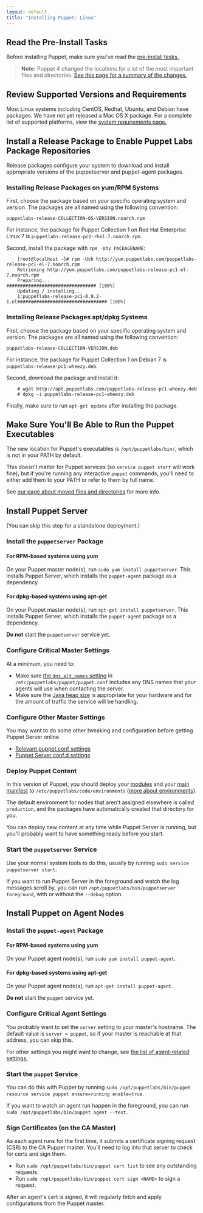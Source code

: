 ```yaml
---
layout: default
title: "Installing Puppet: Linux"
---
```


[master_settings]: /puppet/latest/reference/config_important_settings.html#settings-for-puppet-master-servers
[agent_settings]: /puppet/latest/reference/config_important_settings.html#settings-for-agents-all-nodes
[current_install]: /guides/install_puppet/pre_install.html
[where]: ./whered_it_go.html
[dns_alt_names]: /references/latest/configuration.html#dnsaltnames
[server_heap]: /puppetserver/latest/install_from_packages.html#memory-allocation
[puppetserver_confd]: /puppetserver/latest/configuration.html
[modules]: /puppet/latest/reference/modules_fundamentals.html
[main manifest]: /puppet/latest/reference/dirs_manifest.html
[environments]: /puppet/latest/reference/environments.html


## Read the Pre-Install Tasks 

Before installing Puppet, make sure you've read the [pre-install tasks.](./install_pre.html)

> **Note:** Puppet 4 changed the locations for a lot of the most important files and directories. [See this page for a summary of the changes.][where]


## Review Supported Versions and Requirements 

Most Linux systems including CentOS, Redhat, Ubuntu, and Debian have packages. We have not yet released a Mac OS X package. For a complete list of supported platforms, view the [system requirements page.](./system_requirements.html)


## Install a Release Package to Enable Puppet Labs Package Repositories

Release packages configure your system to download and install appropriate versions of the puppetserver and puppet-agent packages. 

### Installing Release Packages on yum/RPM Systems

First, choose the package based on your specific operating system and version. The packages are all named using the following convention:
  
`puppetlabs-release-COLLECTION-OS-VERSION.noarch.rpm`
  
For instance, the package for Puppet Collection 1 on Red Hat Enterprise Linux 7 is `puppetlabs-release-pc1-rhel-7.noarch.rpm`.
	
Second, install the package with `rpm -Uhv PACKAGENAME`:

		[root@localhost ~]# rpm -Uvh http://yum.puppetlabs.com/puppetlabs-release-pc1-el-7.noarch.rpm
		Retrieving http://yum.puppetlabs.com/puppetlabs-release-pc1-el-7.noarch.rpm
		Preparing...                          ################################# [100%]
		Updating / installing...
		1:puppetlabs-release-pc1-0.9.2-1.el################################# [100%]
    

### Installing Release Packages apt/dpkg Systems
   
First, choose the package based on your specific operating system and version. The packages are all named using the following convention: 

`puppetlabs-release-COLLECTION-VERSION.deb`

For instance, the package for Puppet Collection 1 on Debian 7 is `puppetlabs-release-pc1-wheezy.deb`.

Second, download the package and install it:

        # wget http://apt.puppetlabs.com/puppetlabs-release-pc1-wheezy.deb
        # dpkg -i puppetlabs-release-pc1-wheezy.deb
		
Finally, make sure to run `apt-get update` after installing the package. 

## Make Sure You'll Be Able to Run the Puppet Executables

The new location for Puppet's executables is `/opt/puppetlabs/bin/`, which is not in your PATH by default.

This doesn't matter for Puppet services (so `service puppet start` will work fine), but if you're running any interactive `puppet` commands, you'll need to either add them to your PATH or refer to them by full name.

See [our page about moved files and directories][where] for more info.

## Install Puppet Server

(You can skip this step for a standalone deployment.)

### Install the `puppetserver` Package

#### For RPM-based systems using yum
On your Puppet master node(s), run `sudo yum install puppetserver`. This installs Puppet Server, which installs the `puppet-agent` package as a dependency.

#### For dpkg-based systems using apt-get
On your Puppet master node(s), run `apt-get install puppetserver`. This installs Puppet Server, which installs the `puppet-agent` package as a dependency.

**Do not** start the `puppetserver` service yet.

### Configure Critical Master Settings

At a minimum, you need to:

* Make sure [the `dns_alt_names` setting][dns_alt_names] in `/etc/puppetlabs/puppet/puppet.conf` includes any DNS names that your agents will use when contacting the server.
* Make sure the [Java heap size][server_heap] is appropriate for your hardware and for the amount of traffic the service will be handling.

### Configure Other Master Settings

You may want to do some other tweaking and configuration before getting Puppet Server online.

* [Relevant puppet.conf settings][master_settings]
* [Puppet Server conf.d settings][puppetserver_confd]

### Deploy Puppet Content

In this version of Puppet, you should deploy your [modules][] and your [main manifest][] to `/etc/puppetlabs/code/environments` ([more about environments][environments]).

The default environment for nodes that aren't assigned elsewhere is called `production`, and the packages have automatically created that directory for you.

You can deploy new content at any time while Puppet Server is running, but you'll probably want to have something ready before you start.

### Start the `puppetserver` Service

Use your normal system tools to do this, usually by running `sudo service puppetserver start`.

If you want to run Puppet Server in the foreground and watch the log messages scroll by, you can run `/opt/puppetlabs/bin/puppetserver foreground`, with or without the `--debug` option.


## Install Puppet on Agent Nodes

### Install the `puppet-agent` Package

#### For RPM-based systems using yum
On your Puppet agent node(s), run `sudo yum install puppet-agent`. 

#### For dpkg-based systems using apt-get
On your Puppet agent node(s), run `apt-get install puppet-agent`.

**Do not** start the `puppet` service yet.

### Configure Critical Agent Settings

You probably want to set the `server` setting to your master's hostname. The default value is `server = puppet`, so if your master is reachable at that address, you can skip this.

For other settings you might want to change, see [the list of agent-related settings.][agent_settings]

### Start the `puppet` Service

You can do this with Puppet by running `sudo /opt/puppetlabs/bin/puppet resource service puppet ensure=running enable=true`.

If you want to watch an agent run happen in the foreground, you can run `sudo /opt/puppetlabs/bin/puppet agent --test`.

### Sign Certificates (on the CA Master)

As each agent runs for the first time, it submits a certificate signing request (CSR) to the CA Puppet master. You'll need to log into that server to check for certs and sign them.

* Run `sudo /opt/puppetlabs/bin/puppet cert list` to see any outstanding requests.
* Run `sudo /opt/puppetlabs/bin/puppet cert sign <NAME>` to sign a request.

After an agent's cert is signed, it will regularly fetch and apply configurations from the Puppet master.
